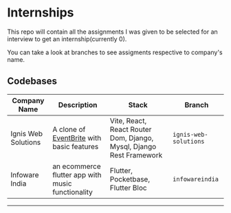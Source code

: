 # Internships

This repo will contain all the assignments I was given to be selected for an interview to get an internship(currently 0).

You can take a look at branches to see assigments respective to company's name.

## Codebases


| Company Name | Description | Stack | Branch |  
--- | --- | --- | --- |
| Ignis Web Solutions | A clone of [EventBrite](https://www.eventbrite.com/) with basic features | Vite, React, React Router Dom, Django, Mysql, Django Rest Framework | `ignis-web-solutions` |
| Infoware India | an ecommerce flutter app with music functionality | Flutter, Pocketbase, Flutter Bloc | `infowareindia` |
---
